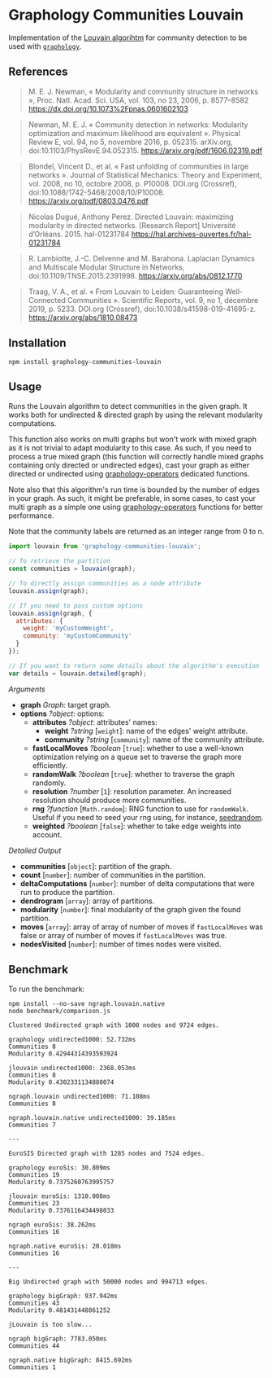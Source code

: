 # Graphology Communities Louvain

Implementation of the [Louvain algorihtm](https://en.wikipedia.org/wiki/Louvain_modularity) for community detection to be used with [`graphology`](https://graphology.github.io).

## References

> M. E. J. Newman, « Modularity and community structure in networks », Proc. Natl. Acad. Sci. USA, vol. 103, no 23,‎ 2006, p. 8577–8582 https://dx.doi.org/10.1073%2Fpnas.0601602103

> Newman, M. E. J. « Community detection in networks: Modularity optimization and maximum likelihood are equivalent ». Physical Review E, vol. 94, no 5, novembre 2016, p. 052315. arXiv.org, doi:10.1103/PhysRevE.94.052315. https://arxiv.org/pdf/1606.02319.pdf

> Blondel, Vincent D., et al. « Fast unfolding of communities in large networks ». Journal of Statistical Mechanics: Theory and Experiment, vol. 2008, no 10, octobre 2008, p. P10008. DOI.org (Crossref), doi:10.1088/1742-5468/2008/10/P10008. https://arxiv.org/pdf/0803.0476.pdf

> Nicolas Dugué, Anthony Perez. Directed Louvain: maximizing modularity in directed networks. [Research Report] Université d’Orléans. 2015. hal-01231784 https://hal.archives-ouvertes.fr/hal-01231784

> R. Lambiotte, J.-C. Delvenne and M. Barahona. Laplacian Dynamics and Multiscale Modular Structure in Networks, doi:10.1109/TNSE.2015.2391998. https://arxiv.org/abs/0812.1770

> Traag, V. A., et al. « From Louvain to Leiden: Guaranteeing Well-Connected Communities ». Scientific Reports, vol. 9, no 1, décembre 2019, p. 5233. DOI.org (Crossref), doi:10.1038/s41598-019-41695-z. https://arxiv.org/abs/1810.08473

## Installation

```
npm install graphology-communities-louvain
```

## Usage

Runs the Louvain algorithm to detect communities in the given graph. It works both for undirected & directed graph by using the relevant modularity computations.

This function also works on multi graphs but won't work with mixed graph as it is not trivial to adapt modularity to this case. As such, if you need to process a true mixed graph (this function will correctly handle mixed graphs containing only directed or undirected edges), cast your graph as either directed or undirected using [graphology-operators](https://github.com/graphology/graphology-operators) dedicated functions.

Note also that this algorithm's run time is bounded by the number of edges in your graph. As such, it might be preferable, in some cases, to cast your multi graph as a simple one using [graphology-operators](https://github.com/graphology/graphology-operators) functions for better performance.

Note that the community labels are returned as an integer range from 0 to n.

```js
import louvain from 'graphology-communities-louvain';

// To retrieve the partition
const communities = louvain(graph);

// To directly assign communities as a node attribute
louvain.assign(graph);

// If you need to pass custom options
louvain.assign(graph, {
  attributes: {
    weight: 'myCustomWeight',
    community: 'myCustomCommunity'
  }
});

// If you want to return some details about the algorithm's execution
var details = louvain.detailed(graph);
```

_Arguments_

- **graph** _Graph_: target graph.
- **options** _?object_: options:
  - **attributes** _?object_: attributes' names:
    - **weight** _?string_ [`weight`]: name of the edges' weight attribute.
    - **community** _?string_ [`community`]: name of the community attribute.
  - **fastLocalMoves** _?boolean_ [`true`]: whether to use a well-known optimization relying on a queue set to traverse the graph more efficiently.
  - **randomWalk** _?boolean_ [`true`]: whether to traverse the graph randomly.
  - **resolution** _?number_ [`1`]: resolution parameter. An increased resolution should produce more communities.
  - **rng** _?function_ [`Math.random`]: RNG function to use for `randomWalk`. Useful if you need to seed your rng using, for instance, [seedrandom](https://www.npmjs.com/package/seedrandom).
  - **weighted** _?boolean_ [`false`]: whether to take edge weights into account.

_Detailed Output_

- **communities** [`object`]: partition of the graph.
- **count** [`number`]: number of communities in the partition.
- **deltaComputations** [`number`]: number of delta computations that were run to produce the partition.
- **dendrogram** [`array`]: array of partitions.
- **modularity** [`number`]: final modularity of the graph given the found partition.
- **moves** [`array`]: array of array of number of moves if `fastLocalMoves` was false or array of number of moves if `fastLocalMoves` was true.
- **nodesVisited** [`number`]: number of times nodes were visited.

## Benchmark

To run the benchmark:

```
npm install --no-save ngraph.louvain.native
node benchmark/comparison.js
```

```
Clustered Undirected graph with 1000 nodes and 9724 edges.

graphology undirected1000: 52.732ms
Communities 8
Modularity 0.42944314393593924

jlouvain undirected1000: 2368.053ms
Communities 8
Modularity 0.4302331134880074

ngraph.louvain undirected1000: 71.108ms
Communities 8

ngraph.louvain.native undirected1000: 39.185ms
Communities 7

---

EuroSIS Directed graph with 1285 nodes and 7524 edges.

graphology euroSis: 30.809ms
Communities 19
Modularity 0.7375260763995757

jlouvain euroSis: 1310.008ms
Communities 23
Modularity 0.7376116434498033

ngraph euroSis: 38.262ms
Communities 16

ngraph.native euroSis: 20.018ms
Communities 16

---

Big Undirected graph with 50000 nodes and 994713 edges.

graphology bigGraph: 937.942ms
Communities 43
Modularity 0.481431448861252

jLouvain is too slow...

ngraph bigGraph: 7783.050ms
Communities 44

ngraph.native bigGraph: 8415.692ms
Communities 1
```
